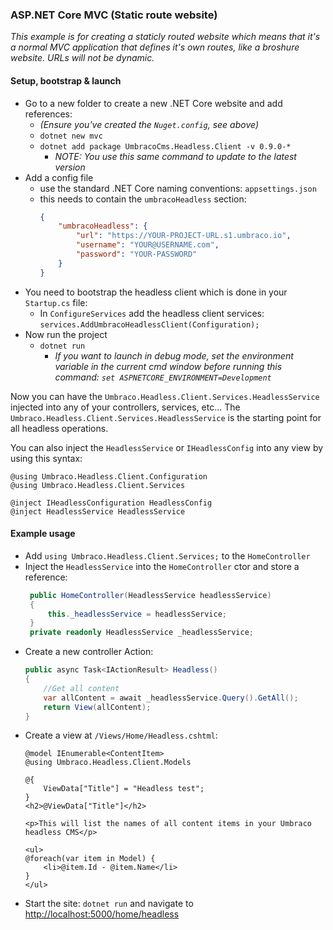 ### ASP.NET Core MVC (Static route website)

_This example is for creating a staticly routed website which means that it's a normal MVC application that defines it's own routes, like a broshure website. URLs will not be dynamic._

#### Setup, bootstrap & launch

* Go to a new folder to create a new .NET Core website and add references:
   * _(Ensure you've created the `Nuget.config`, see above)_
   * `dotnet new mvc`
   * `dotnet add package UmbracoCms.Headless.Client -v 0.9.0-*`   
      * _NOTE: You use this same command to update to the latest version_
* Add a config file
    * use the standard .NET Core naming conventions: `appsettings.json`
    * this needs to contain the `umbracoHeadless` section:
        ```json
        {
            "umbracoHeadless": {
                "url": "https://YOUR-PROJECT-URL.s1.umbraco.io",
                "username": "YOUR@USERNAME.com",
                "password": "YOUR-PASSWORD"
            }
        }
        ```
* You need to bootstrap the headless client which is done in your `Startup.cs` file:
   * In `ConfigureServices` add the headless client services: `services.AddUmbracoHeadlessClient(Configuration);`
* Now run the project
   * `dotnet run`
      * _If you want to launch in debug mode, set the environment variable in the current cmd window before running this command: `set ASPNETCORE_ENVIRONMENT=Development`_

Now you can have the `Umbraco.Headless.Client.Services.HeadlessService` injected into any of your controllers, services, etc... The `Umbraco.Headless.Client.Services.HeadlessService` is the starting point for all headless operations.

You can also inject the `HeadlessService` or `IHeadlessConfig` into any view by using this syntax:
```
@using Umbraco.Headless.Client.Configuration
@using Umbraco.Headless.Client.Services

@inject IHeadlessConfiguration HeadlessConfig
@inject HeadlessService HeadlessService
```

#### Example usage

* Add `using Umbraco.Headless.Client.Services;` to the `HomeController`
* Inject the `HeadlessService` into the `HomeController` ctor and store a reference:
   ```cs
    public HomeController(HeadlessService headlessService)
    {
        this._headlessService = headlessService;
    }
    private readonly HeadlessService _headlessService;
   ```
* Create a new controller Action:
    ```cs
    public async Task<IActionResult> Headless()
    {
        //Get all content
        var allContent = await _headlessService.Query().GetAll();
        return View(allContent);
    }
    ```
* Create a view at `/Views/Home/Headless.cshtml`:
    ```
    @model IEnumerable<ContentItem>
    @using Umbraco.Headless.Client.Models

    @{
        ViewData["Title"] = "Headless test";
    }
    <h2>@ViewData["Title"]</h2>

    <p>This will list the names of all content items in your Umbraco headless CMS</p>

    <ul>
    @foreach(var item in Model) {
        <li>@item.Id - @item.Name</li>
    }
    </ul>
    ```
* Start the site: `dotnet run` and navigate to [http://localhost:5000/home/headless]()